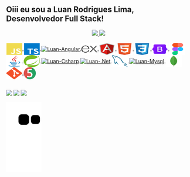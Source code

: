 ## Oiii eu sou a Luan Rodrigues Lima, Desenvolvedor Full Stack!
<div align="center">
  <a href="https://github.com/LuanRLima">
  <img height="180em" src="https://github-readme-stats.vercel.app/api?username=LuanRLima&show_icons=true&theme=dracula&include_all_commits=true&count_private=true"/>
  <img height="180em" src="https://github-readme-stats.vercel.app/api/top-langs/?username=LuanRLima&layout=compact&langs_count=7&theme=dracula"/>
</div>
<div style="display: inline_block"><br>
  <img align="center" alt="Luan-Js" height="33" width="44" src="https://raw.githubusercontent.com/devicons/devicon/master/icons/javascript/javascript-plain.svg">
  <img align="center" alt="Luan-Ts" height="33" width="44" src="https://raw.githubusercontent.com/devicons/devicon/master/icons/typescript/typescript-plain.svg">
  <img align="center" alt="Luan-Angular" height="33" width="44" src="https://cdn.jsdelivr.net/gh/devicons/devicon/icons/nodejs/nodejs-original-wordmark.svg">
  <img align="center" alt="Luan-Angular" height="33" width="44" src="https://github.com/devicons/devicon/blob/master/icons/express/express-original.svg" >
  <img align="center" alt="Luan-Angular" height="33" width="44" src="https://github.com/devicons/devicon/blob/master/icons/angularjs/angularjs-original.svg">
  <img align="center" alt="Luan-HTML" height="33" width="44" src="https://raw.githubusercontent.com/devicons/devicon/master/icons/html5/html5-original.svg">
  <img align="center" alt="Luan-CSS" height="33" width="44" src="https://raw.githubusercontent.com/devicons/devicon/master/icons/css3/css3-original.svg">
  <img align="center" alt="Luan-Bootstrap" height="33" width="44" src="https://github.com/devicons/devicon/blob/master/icons/bootstrap/bootstrap-original.svg">
  <img align="center" alt="Luan-Figma" height="33" width="44" src="https://github.com/devicons/devicon/blob/master/icons/figma/figma-original.svg">
  <img align="center" alt="LuanJava" height="33" width="44" src="https://github.com/devicons/devicon/blob/master/icons/java/java-original.svg">
  <img align="center" alt="LuanSpring" height="33" width="44" src="https://github.com/devicons/devicon/blob/master/icons/spring/spring-original.svg">
  <img align="center" alt="Luan-Csharp" height="33" width="44" src="https://cdn.jsdelivr.net/gh/devicons/devicon/icons/docker/docker-original-wordmark.svg">            
  <img align="center" alt="Luan-.Net" height="33" width="44" src="https://cdn.jsdelivr.net/gh/devicons/devicon/icons/kubernetes/kubernetes-plain-wordmark.svg">
  
  <img align="center" alt="Luan-Mysql" height="33" width="44" src="https://github.com/devicons/devicon/blob/master/icons/mysql/mysql-original.svg">
  <img align="center" alt="Luan-Mysql" height="33" width="44" src="https://cdn.jsdelivr.net/gh/devicons/devicon/icons/linux/linux-original.svg">
  <img align="center" alt="Luan-Mysql" height="33" width="44" src="https://github.com/devicons/devicon/blob/master/icons/mongodb/mongodb-original.svg">
  <img align="center" alt="Luan-Mysql" height="33" width="44" src="https://github.com/devicons/devicon/blob/master/icons/git/git-original.svg">
  <img align="center" alt="Luan-Mysql" height="33" width="33" src="https://github.com/LuanRLima/Back-End-Projeto-Ionic/blob/master/pngwing.com%20(1).png">
  </div>
  
  ##
 
<div> 
  <a href = "mailto:luanrlima9@gmail.com"><img src="https://img.shields.io/badge/-Gmail-%23333?style=for-the-badge&logo=gmail&logoColor=white" target="_blank"></a>
  <a href="https://www.linkedin.com/in/luan-rodrigues-lima/" target="_blank"><img src="https://img.shields.io/badge/-LinkedIn-%230077B5?style=for-the-badge&logo=linkedin&logoColor=white" target="_blank"></a> 
  <a href="https://instagram.com/luanrodrigues1990" target="_blank"><img src="https://img.shields.io/badge/-Instagram-%23E4405F?style=for-the-badge&logo=instagram&logoColor=white" target="_blank"></a>
 
  ![Snake animation](https://github.com/rafaballerini/rafaballerini/blob/output/github-contribution-grid-snake.svg)
 
</div>
